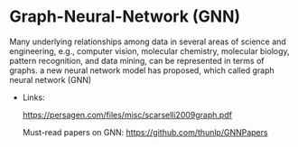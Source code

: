 # Graph-Neural-Network (GNN)
Many underlying relationships among data in several areas of science and engineering, e.g., <a>computer vision<a>, molecular chemistry, molecular biology, pattern recognition, and data mining, can be represented in terms of graphs. a new neural network model has proposed, which called graph neural network (GNN)
- Links:

     https://persagen.com/files/misc/scarselli2009graph.pdf
     
     Must-read papers on GNN:
     https://github.com/thunlp/GNNPapers
